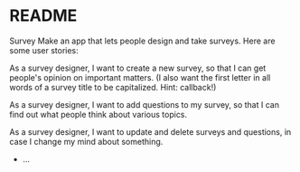 # README

Survey
Make an app that lets people design and take surveys. Here are some user stories:

As a survey designer, I want to create a new survey, so that I can get people's opinion on important matters. (I also want the first letter in all words of a survey title to be capitalized. Hint: callback!)

As a survey designer, I want to add questions to my survey, so that I can find out what people think about various topics.

As a survey designer, I want to update and delete surveys and questions, in case I change my mind about something.

* ...
